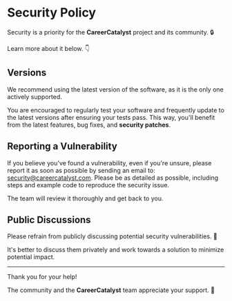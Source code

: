 # Security Policy

Security is a priority for the **CareerCatalyst** project and its community. 🔒

Learn more about it below. 👇

## Versions

We recommend using the latest version of the software, as it is the only one actively supported.

You are encouraged to regularly test your software and frequently update to the latest versions after ensuring your tests pass. This way, you'll benefit from the latest features, bug fixes, and **security patches**.

## Reporting a Vulnerability

If you believe you've found a vulnerability, even if you're unsure, please report it as soon as possible by sending an email to: security@careercatalyst.com. Please be as detailed as possible, including steps and example code to reproduce the security issue.

The team will review it thoroughly and get back to you.

## Public Discussions

Please refrain from publicly discussing potential security vulnerabilities. 🙊

It's better to discuss them privately and work towards a solution to minimize potential impact.

---

Thank you for your help!

The community and the **CareerCatalyst** team appreciate your support. 🙇